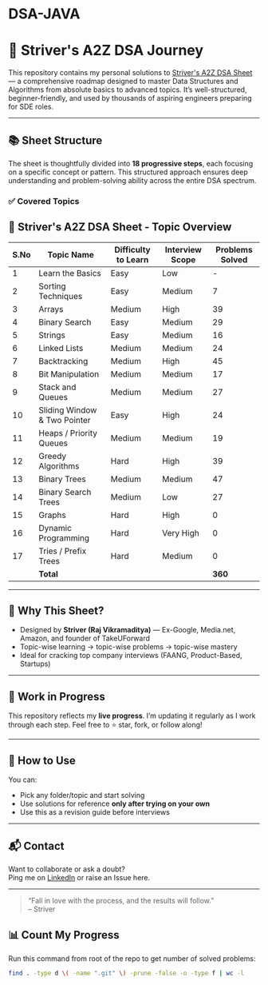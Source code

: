 # DSA-JAVA

# 🚀 Striver's A2Z DSA Journey

This repository contains my personal solutions to [Striver's A2Z DSA Sheet](https://takeuforward.org/strivers-a2z-dsa-course/strivers-a2z-dsa-course-sheet-2) — a comprehensive roadmap designed to master Data Structures and Algorithms from absolute basics to advanced topics. It’s well-structured, beginner-friendly, and used by thousands of aspiring engineers preparing for SDE roles.

---

## 📚 Sheet Structure

The sheet is thoughtfully divided into **18 progressive steps**, each focusing on a specific concept or pattern. This structured approach ensures deep understanding and problem-solving ability across the entire DSA spectrum.

### ✅ Covered Topics

## 🧾 Striver's A2Z DSA Sheet - Topic Overview

| S.No | Topic Name                   | Difficulty to Learn | Interview Scope | Problems Solved |
| ---- | ---------------------------- | ------------------- | --------------- | --------------- |
| 1    | Learn the Basics             | Easy                | Low             | -               |
| 2    | Sorting Techniques           | Easy                | Medium          | 7               |
| 3    | Arrays                       | Medium              | High            | 39              |
| 4    | Binary Search                | Easy                | Medium          | 29              |
| 5    | Strings                      | Easy                | Medium          | 16              |
| 6    | Linked Lists                 | Medium              | Medium          | 24              |
| 7    | Backtracking                 | Medium              | High            | 45              |
| 8    | Bit Manipulation             | Medium              | Medium          | 17              |
| 9    | Stack and Queues             | Medium              | Medium          | 27              |
| 10   | Sliding Window & Two Pointer | Easy                | High            | 24              |
| 11   | Heaps / Priority Queues      | Medium              | Medium          | 19              |
| 12   | Greedy Algorithms            | Hard                | High            | 39              |
| 13   | Binary Trees                 | Medium              | Medium          | 47              |
| 14   | Binary Search Trees          | Medium              | Low             | 27              |
| 15   | Graphs                       | Hard                | High            | 0               |
| 16   | Dynamic Programming          | Hard                | Very High       | 0               |
| 17   | Tries / Prefix Trees         | Hard                | Medium          | 0               |
|      | **Total**                    |                     |                 | **360**         |

---

## 🧠 Why This Sheet?

- Designed by **Striver (Raj Vikramaditya)** — Ex-Google, Media.net, Amazon, and founder of TakeUForward
- Topic-wise learning → topic-wise problems → topic-wise mastery
- Ideal for cracking top company interviews (FAANG, Product-Based, Startups)

---

## 🚧 Work in Progress

This repository reflects my **live progress**. I’m updating it regularly as I work through each step. Feel free to ⭐️ star, fork, or follow along!

---

## 📌 How to Use

You can:

- Pick any folder/topic and start solving
- Use solutions for reference **only after trying on your own**
- Use this as a revision guide before interviews

---

## 📬 Contact

Want to collaborate or ask a doubt?  
Ping me on [LinkedIn](https://linkedin.com/in/mukesh-chevula) or raise an Issue here.

---

> “Fall in love with the process, and the results will follow.”  
> – Striver

## 📊 Count My Progress

Run this command from root of the repo to get number of solved problems:

```bash
find . -type d \( -name ".git" \) -prune -false -o -type f | wc -l

```
